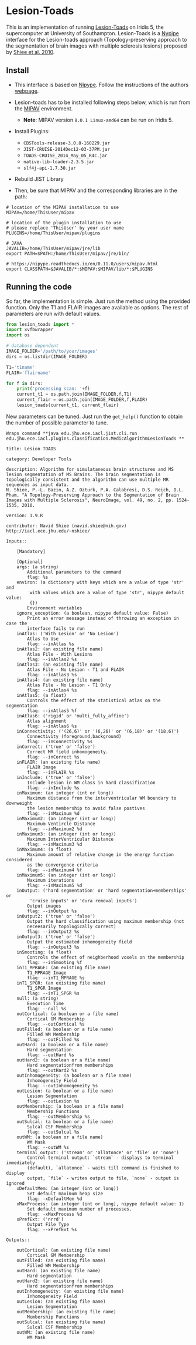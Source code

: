 # Lesion-Toads 

This is an implementation of running [Lesion-Toads](https://github.com/sergivalverde/lesion-toads) on Iridis 5, the supercomputer at University of Southampton. Lesion-Toads is a [Nypipe](http://www.mit.edu/~satra/nipype-nightly/index.html) interface for the Lesion-toads approach (Topology-preserving approach to the segmentation of brain images with multiple sclerosis lesions) proposed by [Shiee et al. 2010](http://www.ncbi.nlm.nih.gov/entrez/eutils/elink.fcgi?dbfrom=pubmed&retmode=ref&cmd=prlinks&id=19766196).

## Install 

- This interface is based on [Nipype](http://www.mit.edu/~satra/nipype-nightly/index.html). Follow the instructions of the authors [webpage](http://www.mit.edu/~satra/nipype-nightly/users/install.html).

- Lesion-toads has to be installed following steps below, which is run from the [MIPAV](http://mipav.cit.nih.gov/) environment. 
   - **Note**: MIPAV version `8.0.1 Linux-amd64` can be run on Iridis 5.

- Install Plugins:
   - `CBSTools-release-3.0.8-160229.jar`
   - `JIST-CRUISE-2014Dec12-03-37PM.jar`
   - `TOADS-CRUISE_2014_May_05_R4c.jar`
   - `native-lib-loader-2.3.5.jar`
   - `slf4j-api-1.7.30.jar`

- Rebuild JIST Library

- Then, be sure that MIPAV and the corresponding libraries are in the path:

```
# location of the MIPAV installation to use
MIPAV=/home/ThisUser/mipav

# location of the plugin installation to use
# please replace 'ThisUser' by your user name
PLUGINS=/home/ThisUser/mipav/plugins

# JAVA
JAVALIB=/home/ThisUser/mipav/jre/lib
export PATH=$PATH:/home/ThisUser/mipav/jre/bin/

# https://nipype.readthedocs.io/en/0.11.0/users/mipav.html
export CLASSPATH=$JAVALIB/*:$MIPAV:$MIPAV/lib/*:$PLUGINS
```


## Running the code

So far, the implementation is simple. Just run the method using the provided function. Only the T1 and FLAIR images are available as options. The rest of parameters are run with default values.

```python
from lesion_toads import *
import xvfbwrapper
import os

# database dependent
IMAGE_FOLDER='/path/to/your/images'
dirs = os.listdir(IMAGE_FOLDER)

T1='t1name'
FLAIR='flairname'

for f in dirs:
    print('processing scan: '+f)
    current_t1 = os.path.join(IMAGE_FOLDER,f,T1)
    current_flair = os.path.join(IMAGE_FOLDER,f,FLAIR)
    lesion_toads(current_t1, current_flair)
``` 

New parameters can be tuned. Just run the `get_help()` function to obtain the number of possible parameter to tune.

```
Wraps command **java edu.jhu.ece.iacl.jist.cli.run edu.jhu.ece.iacl.plugins.classification.MedicAlgorithmLesionToads **

title: Lesion TOADS

category: Developer Tools

description: Algorithm for simulataneous brain structures and MS lesion segmentation of MS Brains. The brain segmentation is topologically consistent and the algorithm can use multiple MR sequences as input data.
N. Shiee, P.-L. Bazin, A.Z. Ozturk, P.A. Calabresi, D.S. Reich, D.L. Pham, "A Topology-Preserving Approach to the Segmentation of Brain Images with Multiple Sclerosis", NeuroImage, vol. 49, no. 2, pp. 1524-1535, 2010.

version: 1.9.R

contributor: Navid Shiee (navid.shiee@nih.gov) http://iacl.ece.jhu.edu/~nshiee/

Inputs::

	[Mandatory]

	[Optional]
	args: (a string)
		Additional parameters to the command
		flag: %s
	environ: (a dictionary with keys which are a value of type 'str' and
		 with values which are a value of type 'str', nipype default value:
		 {})
		Environment variables
	ignore_exception: (a boolean, nipype default value: False)
		Print an error message instead of throwing an exception in case the
		interface fails to run
	inAtlas: ('With Lesion' or 'No Lesion')
		Atlas to Use
		flag: --inAtlas %s
	inAtlas2: (an existing file name)
		Atlas File - With Lesions
		flag: --inAtlas2 %s
	inAtlas3: (an existing file name)
		Atlas File - No Lesion - T1 and FLAIR
		flag: --inAtlas3 %s
	inAtlas4: (an existing file name)
		Atlas File - No Lesion - T1 Only
		flag: --inAtlas4 %s
	inAtlas5: (a float)
		Controls the effect of the statistical atlas on the segmentation
		flag: --inAtlas5 %f
	inAtlas6: ('rigid' or 'multi_fully_affine')
		Atlas alignment
		flag: --inAtlas6 %s
	inConnectivity: ('(26,6)' or '(6,26)' or '(6,18)' or '(18,6)')
		Connectivity (foreground,background)
		flag: --inConnectivity %s
	inCorrect: ('true' or 'false')
		Correct MR field inhomogeneity.
		flag: --inCorrect %s
	inFLAIR: (an existing file name)
		FLAIR Image
		flag: --inFLAIR %s
	inInclude: ('true' or 'false')
		Include lesion in WM class in hard classification
		flag: --inInclude %s
	inMaximum: (an integer (int or long))
		Maximum distance from the interventricular WM boundary to downweight
		the lesion membership to avoid false postives
		flag: --inMaximum %d
	inMaximum2: (an integer (int or long))
		Maximum Ventircle Distance
		flag: --inMaximum2 %d
	inMaximum3: (an integer (int or long))
		Maximum InterVentricular Distance
		flag: --inMaximum3 %d
	inMaximum4: (a float)
		Maximum amount of relative change in the energy function considered
		as the convergence criteria
		flag: --inMaximum4 %f
	inMaximum5: (an integer (int or long))
		Maximum iterations
		flag: --inMaximum5 %d
	inOutput: ('hard segmentation' or 'hard segmentation+memberships' or
		 'cruise inputs' or 'dura removal inputs')
		Output images
		flag: --inOutput %s
	inOutput2: ('true' or 'false')
		Output the hard classification using maximum membership (not
		neceesarily topologically correct)
		flag: --inOutput2 %s
	inOutput3: ('true' or 'false')
		Output the estimated inhomogeneity field
		flag: --inOutput3 %s
	inSmooting: (a float)
		Controls the effect of neighberhood voxels on the membership
		flag: --inSmooting %f
	inT1_MPRAGE: (an existing file name)
		T1_MPRAGE Image
		flag: --inT1_MPRAGE %s
	inT1_SPGR: (an existing file name)
		T1_SPGR Image
		flag: --inT1_SPGR %s
	null: (a string)
		Execution Time
		flag: --null %s
	outCortical: (a boolean or a file name)
		Cortical GM Membership
		flag: --outCortical %s
	outFilled: (a boolean or a file name)
		Filled WM Membership
		flag: --outFilled %s
	outHard: (a boolean or a file name)
		Hard segmentation
		flag: --outHard %s
	outHard2: (a boolean or a file name)
		Hard segmentationfrom memberships
		flag: --outHard2 %s
	outInhomogeneity: (a boolean or a file name)
		Inhomogeneity Field
		flag: --outInhomogeneity %s
	outLesion: (a boolean or a file name)
		Lesion Segmentation
		flag: --outLesion %s
	outMembership: (a boolean or a file name)
		Membership Functions
		flag: --outMembership %s
	outSulcal: (a boolean or a file name)
		Sulcal CSF Membership
		flag: --outSulcal %s
	outWM: (a boolean or a file name)
		WM Mask
		flag: --outWM %s
	terminal_output: ('stream' or 'allatonce' or 'file' or 'none')
		Control terminal output: `stream` - displays to terminal immediately
		(default), `allatonce` - waits till command is finished to display
		output, `file` - writes output to file, `none` - output is ignored
	xDefaultMem: (an integer (int or long))
		Set default maximum heap size
		flag: -xDefaultMem %d
	xMaxProcess: (an integer (int or long), nipype default value: 1)
		Set default maximum number of processes.
		flag: -xMaxProcess %d
	xPrefExt: ('nrrd')
		Output File Type
		flag: --xPrefExt %s

Outputs::

	outCortical: (an existing file name)
		Cortical GM Membership
	outFilled: (an existing file name)
		Filled WM Membership
	outHard: (an existing file name)
		Hard segmentation
	outHard2: (an existing file name)
		Hard segmentationfrom memberships
	outInhomogeneity: (an existing file name)
		Inhomogeneity Field
	outLesion: (an existing file name)
		Lesion Segmentation
	outMembership: (an existing file name)
		Membership Functions
	outSulcal: (an existing file name)
		Sulcal CSF Membership
	outWM: (an existing file name)
		WM Mask

```

